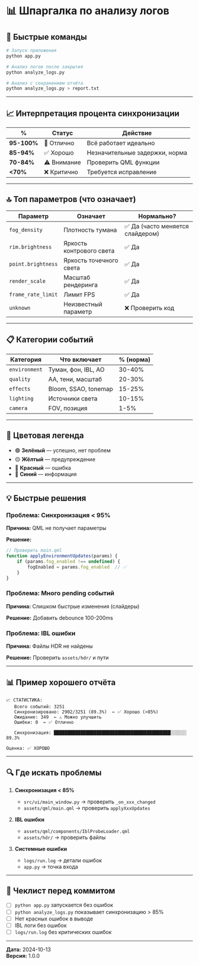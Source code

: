 # 📊 Шпаргалка по анализу логов

## 🚀 Быстрые команды

```bash
# Запуск приложения
python app.py

# Анализ логов после закрытия
python analyze_logs.py

# Анализ с сохранением отчёта
python analyze_logs.py > report.txt
```

---

## 📈 Интерпретация процента синхронизации

| % | Статус | Действие |
|---|--------|----------|
| **95-100%** | 🎉 Отлично | Всё работает идеально |
| **85-94%** | ✅ Хорошо | Незначительные задержки, норма |
| **70-84%** | ⚠️ Внимание | Проверить QML функции |
| **<70%** | ❌ Критично | Требуется исправление |

---

## 🔝 Топ параметров (что означает)

| Параметр | Означает | Нормально? |
|----------|----------|------------|
| `fog_density` | Плотность тумана | ✅ Да (часто меняется слайдером) |
| `rim.brightness` | Яркость контрового света | ✅ Да |
| `point.brightness` | Яркость точечного света | ✅ Да |
| `render_scale` | Масштаб рендеринга | ✅ Да |
| `frame_rate_limit` | Лимит FPS | ✅ Да |
| `unknown` | Неизвестный параметр | ❌ Проверить код |

---

## 📋 Категории событий

| Категория | Что включает | % (норма) |
|-----------|--------------|-----------|
| `environment` | Туман, фон, IBL, AO | 30-40% |
| `quality` | AA, тени, масштаб | 20-30% |
| `effects` | Bloom, SSAO, tonemap | 15-25% |
| `lighting` | Источники света | 10-15% |
| `camera` | FOV, позиция | 1-5% |

---

## 🎨 Цветовая легенда

- 🟢 **Зелёный** — успешно, нет проблем
- 🟡 **Жёлтый** — предупреждение
- 🔴 **Красный** — ошибка
- 🔵 **Синий** — информация

---

## 💡 Быстрые решения

### Проблема: Синхронизация < 95%

**Причина:** QML не получает параметры

**Решение:**
```qml
// Проверить main.qml
function applyEnvironmentUpdates(params) {
    if (params.fog_enabled !== undefined) {
        fogEnabled = params.fog_enabled  // ✅
    }
}
```

### Проблема: Много pending событий

**Причина:** Слишком быстрые изменения (слайдеры)

**Решение:** Добавить debounce 100-200ms

### Проблема: IBL ошибки

**Причина:** Файлы HDR не найдены

**Решение:** Проверить `assets/hdr/` и пути

---

## 📊 Пример хорошего отчёта

```
📈 СТАТИСТИКА:
   Всего событий: 3251
   Синхронизировано: 2902/3251 (89.3%)  ← ✅ Хорошо (>85%)
   Ожидание: 349  ← ⚠️ Можно улучшить
   Ошибки: 0  ← ✅ Отлично

   Синхронизация: ████████████████████████████████████████████░░░░░░ 89.3%

Оценка: ✅ ХОРОШО
```

---

## 🔍 Где искать проблемы

1. **Синхронизация < 85%**
   - `src/ui/main_window.py` → проверить `_on_xxx_changed`
   - `assets/qml/main.qml` → проверить `applyXxxUpdates`

2. **IBL ошибки**
   - `assets/qml/components/IblProbeLoader.qml`
   - `assets/hdr/` → проверить файлы

3. **Системные ошибки**
   - `logs/run.log` → детали ошибок
   - `app.py` → точка входа

---

## 📝 Чеклист перед коммитом

- [ ] `python app.py` запускается без ошибок
- [ ] `python analyze_logs.py` показывает синхронизацию > 85%
- [ ] Нет красных ошибок в выводе
- [ ] IBL логи без ошибок
- [ ] `logs/run.log` без критических ошибок

---

**Дата:** 2024-10-13  
**Версия:** 1.0.0
